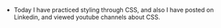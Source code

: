 - Today I have practiced styling through CSS, and also I have posted on Linkedin, and viewed youtube channels about CSS.